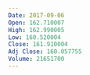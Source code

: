 ```yaml
---
Date: 2017-09-06
Open: 162.710007
High: 162.990005
Low: 160.520004
Close: 161.910004
Adj Close: 160.057755
Volume: 21651700
---
```

